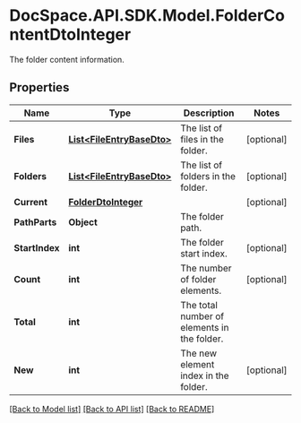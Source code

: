 # DocSpace.API.SDK.Model.FolderContentDtoInteger
The folder content information.

## Properties

Name | Type | Description | Notes
------------ | ------------- | ------------- | -------------
**Files** | [**List&lt;FileEntryBaseDto&gt;**](FileEntryBaseDto.md) | The list of files in the folder. | [optional] 
**Folders** | [**List&lt;FileEntryBaseDto&gt;**](FileEntryBaseDto.md) | The list of folders in the folder. | [optional] 
**Current** | [**FolderDtoInteger**](FolderDtoInteger.md) |  | [optional] 
**PathParts** | **Object** | The folder path. | 
**StartIndex** | **int** | The folder start index. | [optional] 
**Count** | **int** | The number of folder elements. | [optional] 
**Total** | **int** | The total number of elements in the folder. | 
**New** | **int** | The new element index in the folder. | [optional] 

[[Back to Model list]](../README.md#documentation-for-models) [[Back to API list]](../README.md#documentation-for-api-endpoints) [[Back to README]](../README.md)

